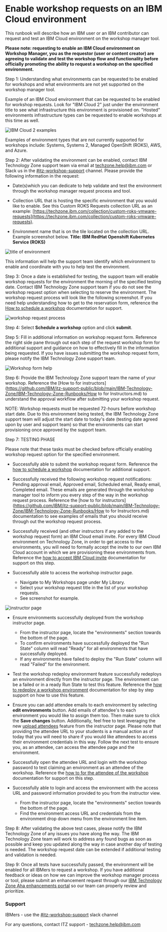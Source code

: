 # Enable workshop requests on an IBM Cloud environment 

This runbook will describe how an IBM user or an IBM contributor can request and test an IBM Cloud environment on the workshop manager tool.

**Please note: requesting to enable an IBM Cloud environment on Workshop Manager, you as the requestor (user or content creator) are agreeing to validate and test the workshop flow and functionality before officially promoting the ability to request a workshop on the specified environment.**

Step 1: Understanding what environments can be requested to be enabled for workshops and  what environments are not yet supported on the workshop manager tool.

Example of an IBM Cloud environment that can be requested to be enabled for workshop requests. Look for "IBM Cloud 2" just under the environment title to see what infrastructure this environment is provisioned on. "Hosted" environments infrastructure types can be requested to enable workshops at this time as well. 

![IBM Cloud 2 examples](Images/ibmcloudrequestableenvironmenttype.png)

Examples of environment types that are not currently supported for workshops include: Systems, Systems 2, Managed OpenShift (ROKS), AWS, and Azure.


Step 2: After validating the environment can be enabled, contact IBM Technology Zone support team via email at [techzone.help@ibm.com](techzone.help@ibm.com) or Slack us in the [#itz-workshop-support](https://ibm-dte.slack.com/app_redirect?channel=itz-workshop-support) channel. Please provide the following information in the request:

- Date(s)which you can dedicate to help validate and test the environment through the workshop manager request process and tool. 

- Collection URL that is hosting the specific environment that you would like to enable. See this Custom ROKS Requests collection URL as an example: [https://techzone.ibm.com/collection/custom-roks-vmware-requests](https://techzone.ibm.com/collection/custom-roks-vmware-requests).

- Environment name that is on the tile located on the collection URL. Example screenshot below. **Title: IBM RedHat Openshift Kubernetes Service (ROKS)**

![title of environment](Images/titleofenvironment.png)

This information will help the support team identify which environment to enable and coordinate with you to help test the environment. 

Step 3: Once a date is established for testing, the support team will enable workshop requests for the environment the morning of the specified testing date. Contact IBM Technology Zone support team if you do not see the workshop request option when selecting to reserve the environment. The workshop request process will look like the following screenshot. If you need help understanding how to get to the reservation form, reference the [How to schedule a workshop](https://github.com/IBM/itz-support-public/blob/main/IBM-Technology-Zone/IBM-Technology-Zone-Runbooks/How-to-schedule-a-skytap-workshop.md) documentation for support. 

![workshop request process](Images/workshoprequest.png)


Step 4: Select **Schedule a workshop** option and click **submit**. 

Step 5: Fill in additional information on workshop request form. Reference the right side pane through out each step of the request workshop form for additional support and guidance on how to effectively fill in the information being requested. If you have issues submitting the workshop request form, please notify the IBM
 Technology Zone support team. 

![Workshop form help](Images/workshophelp.png)

Step 6: Provide the IBM Technology Zone support team the name of your workshop. Reference the [How to for instructors](https://github.com/IBM/itz-support-public/blob/main/IBM-Technology-Zone/IBM-Technology-Zone-Runbooks/How to for Instructors.md) to understand the approval workflow after submitting your workshop request.

NOTE: Workshop requests must be requested 72-hours before workshop start date. Due to this environment being tested, the IBM Technology Zone support team will adjust the start date to today's date (testing date agreed upon by user and support team) so that the environments can start provisioning once approved by the support team. 

Step 7: TESTING PHASE 

Please note that these tasks must be checked before officially enabling workshop request option for the specified environment. 

- Successfully able to submit the workshop request form. Reference the [how to schedule a workshop](https://github.com/IBM/itz-support-public/blob/main/IBM-Technology-Zone/IBM-Technology-Zone-Runbooks/How-to-schedule-a-skytap-workshop.md) documentation for additional support.

- Successfully received the following workshop request notifications: Pending approval email, Approved email, Scheduled email, Ready email, Completed email. These emails are generated through the workshop manager tool to inform you every step of the way in the workshop request process. Reference the [how to for instructors](https://github.com/IBM/itz-support-public/blob/main/IBM-Technology-Zone/IBM-Technology-Zone-Runbooks/How to for Instructors.md) documentation to see examples of emails that you should receive through out the workshop request process. 

- Successfully received (and other instructors if any added to the workshop request form) an IBM Cloud email invite. For every IBM Cloud environment on Technology Zone, in order to get access to the environments, you will need to formally accept the invite to our own IBM Cloud account in which we are provisioning these environments from. Reference the [how to accept IBM Cloud invite](https://github.com/IBM/itz-support-public/blob/main/IBM-Technology-Zone/IBM-Technology-Zone-Runbooks/ibm-cloud-accept-invite.md) documentation for support on this step.

- Successfully able to access the workshop instructor page. 
  - Navigate to My Workshops page under My Library. 
  - Select your workshop request title in the list of your workshop requests. 
  - See screenshot for example. 

![instructor page](Images/instructorURL.png)

- Ensure environments successfully deployed from the workshop instructor page. 
  - From the instructor page, locate the "environments" section towards the bottom of the page. 
  - To confirm environments have successfully deployed the "Run State" column will read "Ready" for all environments that have successfully deployed. 
  - If any environments have failed to deploy the "Run State" column will read "Failed" for the environment. 

- Test the workshop redeploy environment feature successfully redeploys an environment directly from the instructor page. The environment can be a failed or in a ready Run State to test this feature. Reference the [how to redeploy a workshop environment](https://github.com/IBM/itz-support-public/blob/main/IBM-Technology-Zone/IBM-Technology-Zone-Runbooks/RedeployWorkshopEnv.md) documentation for step by step support on how to use this feature.

- Ensure you can add attendee emails to each environment by selecting **edit environments** button. Add emails of attendee's to each environment you would like to assign them too. Then make sure to click the **Save changes** button. Additionally, feel free to test leveraging the new [upload attendees](https://github.com/IBM/itz-support-public/blob/main/IBM-Technology-Zone/IBM-Technology-Zone-Runbooks/UploadAttendees.md) feature from the instructor page. Please note that providing the attendee URL to your students is a manual action as of today that you will need to share if you would like attendees to access their environment credentials in this way. Follow the next test to ensure you, as an attendee, can access the attendee page and the environment. 

- Successfully open the attendee URL and login with the workshop password to test claiming an environment as an attendee of the workshop. Reference the [how to for the attendee of the workshop](https://github.com/IBM/itz-support-public/blob/main/IBM-Technology-Zone/IBM-Technology-Zone-Runbooks/How-to-for-Attendee.md) documentation for support on this step. 

- Successfully able to login and access the environment with the access URL and password information provided to you from the instructor view. 
    - From the instructor page, locate the "environments" section towards the bottom of the page. 
    - Find the environment access URL and credentials from the environment drop down menu from the environment line item. 

Step 8: After validating the above test cases, please notify the IBM Technology Zone of any issues you have along the way. The IBM Technology Zone team will work to address any found bugs as soon as possible and keep you updated along the way in case another day of testing is needed. The workshop request date can be extended if additional testing and validation is needed.

Step 9: Once all tests have successfully passed, the environment will be enabled for all IBMers to request a workshop. If you have additional feedback or ideas on how we can improve the workshop manager process or tool, please submit an enhancement request through our [IBM Technology Zone Aha enhancements portal](https://ibm.biz/techzone-enhancements) so our team can properly review and prioritize. 

### Support

IBMers - use the [#itz-workshop-support](https://ibm-techzone.slack.com/archives/CTA2MV9AM) slack channel

For any questions, contact ITZ support - techzone.help@ibm.com
